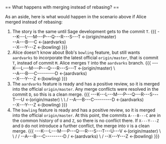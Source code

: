 == What happens with merging instead of rebasing? ==

As an aside, here is what would happen in the scenario above if Alice merged instead of rebasing:

 1. The story is the same until Sage development gets to the commit `T`.
{{{
---K---L---M---P---Q---R---S---T  <-(origin/master)
            \
             --A---B---C  <-(aardvarks)
                        \
                         --X---Y---Z  <-(bowling)
}}}
 1. Alice doesn't know about Bob's `bowling` feature, but still wants `aardvarks` to incorporate the latest official `origin/master`, that is commit `T`, instead of commit `M`. Alice merges `T` into the `aardvarks` branch.
{{{
---K---L---M---P---Q---R---S---T  <-(origin/master)
            \                   \
             --A---B---C---------D  <-(aardvarks)
                        \
                         --X---Y---Z  <-(bowling)
}}}
 1. The `aardvarks` feature is ready and has a positive review, so it is merged into the official `origin/master`. Any merge conflicts were resolved in the commit `D`, so this is a clean merge.
{{{
---K---L---M---P---Q---R---S---T---U  <-(origin/master)
            \                   \ /
             --A---B---C---------D  <-(aardvarks)
                        \
                         --X---Y---Z  <-(bowling)
}}}
 1. The `bowling` feature is ready and has a positive review, so it is merged into the official `origin/master`. At this point, the commits `A---B---C` are in the common history of `U` and `Z`, so there is no conflict there. If `X---Y---Z` and `D` do not introduce a further conflict, the merge into `V` is a clean merge.
{{{
---K---L---M---P---Q---R---S---T---U---V  <-(origin/master)
            \                   \ /   /
             --A---B---C---------D   /    <-(aardvarks)
                        \           /
                         --X---Y---Z  <-(bowling)
}}}
